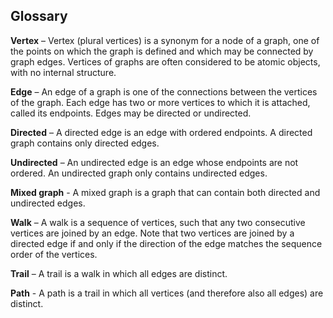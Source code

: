 ## Glossary

**Vertex** – Vertex (plural vertices) is a synonym for a node of a graph,
one of the points on which the graph is defined and which may be connected by graph edges.
Vertices of graphs are often considered to be atomic objects, with no internal structure.

**Edge** – An edge of a graph is one of the connections between the vertices of the graph.
Each edge has two or more vertices to which it is attached, called its endpoints.
Edges may be directed or undirected.

**Directed** – A directed edge is an edge with ordered endpoints.
A directed graph contains only directed edges.

**Undirected** – An undirected edge is an edge whose endpoints are not ordered.
An undirected graph only contains undirected edges.

**Mixed graph** - A mixed graph is a graph that can contain both directed and undirected edges.

**Walk** – A walk is a sequence of vertices, such that any two consecutive vertices are joined by an edge.
Note that two vertices are joined by a directed edge if and only if
the direction of the edge matches the sequence order of the vertices.

**Trail** – A trail is a walk in which all edges are distinct.

**Path** - A path is a trail in which all vertices (and therefore also all edges) are distinct.
